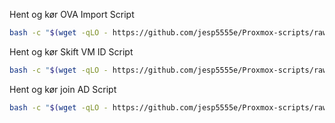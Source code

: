 Hent og kør OVA Import Script
```bash
bash -c "$(wget -qLO - https://github.com/jesp5555e/Proxmox-scripts/raw/refs/heads/main/OVA-Import-Proxmox.sh)"
```

Hent og kør Skift VM ID Script
```bash
bash -c "$(wget -qLO - https://github.com/jesp5555e/Proxmox-scripts/raw/refs/heads/main/Skift-VM-ID.sh)"
```

Hent og kør join AD Script
```bash
bash -c "$(wget -qLO - https://github.com/jesp5555e/Proxmox-scripts/raw/refs/heads/main/Join-AD.sh)"
```
